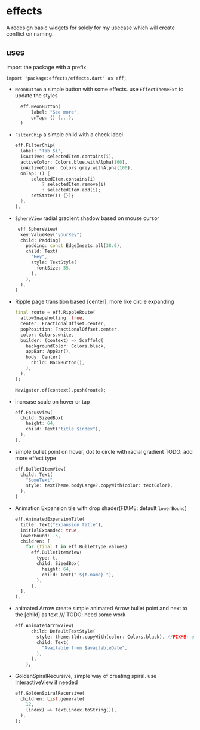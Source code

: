 # effects

A redesign basic widgets for solely for my usecase which will create conflict on naming.

## uses

import the package with a prefix

`import 'package:effects/effects.dart' as eff;`

- `NeonButton` a simple button with some effects. use `EffectThemeExt` to update the styles

  ```dart
    eff.NeonButton(
        label: "See more",
        onTap: () {...},
    )
  ```

- `FilterChip` a simple child with a check label

  ```dart
  eff.FilterChip(
    label: "Tab $i",
    isActive: selectedItem.contains(i),
    activeColor: Colors.blue.withAlpha(100),
    inActiveColor: Colors.grey.withAlpha(100),
    onTap: () {
        selectedItem.contains(i)
            ? selectedItem.remove(i)
            : selectedItem.add(i);
        setState(() {});
    },
  ),
  ```

- `SphereView` radial gradient shadow based on mouse cursor

  ```dart
   eff.SphereView(
    key:ValueKey("yourKey")
    child: Padding(
      padding: const EdgeInsets.all(38.0),
      child: Text(
        "Hey",
        style: TextStyle(
          fontSize: 55,
        ),
      ),
    ),
  )
  ```

- Ripple page transition based [center], more like circle expanding

  ```dart
  final route = eff.RippleRoute(
    allowSnapshotting: true,
    center: FractionalOffset.center,
    popPosition: FractionalOffset.center,
    color: Colors.white,
    builder: (context) => Scaffold(
      backgroundColor: Colors.black,
      appBar: AppBar(),
      body: Center(
        child: BackButton(),
      ),
    ),
  );

  Navigator.of(context).push(route);
  ```

- increase scale on hover or tap

  ```dart
  eff.FocusView(
    child: SizedBox(
      height: 64,
      child: Text("title $index"),
    ),
  ),
  ```

- simple bullet point on hover, dot to circle with radial gradient
  TODO: add more effect type

  ```dart
  eff.BulletItemView(
    child: Text(
      "SomeText",
      style: textTheme.bodyLarge?.copyWith(color: textColor),
    ),
  )
  ```

- Animation Expansion tile with drop shader(FIXME: default `lowerBound`)

  ```dart
  eff.AnimatedExpansionTile(
    title: Text("Expansion title"),
    initialExpanded: true,
    lowerBound: .5,
    children: [
      for (final t in eff.BulletType.values)
        eff.BulletItemView(
          type: t,
          child: SizedBox(
            height: 64,
            child: Text(" ${t.name} "),
          ),
        ),
    ],
  ),
  ```

- animated Arrow create simple animated Arrow bullet point and next to the [child] as text
  /// TODO: need some work

  ```dart
  eff.AnimatedArrowView(
        child: DefaultTextStyle(
          style: theme.tldr.copyWith(color: Colors.black), //FIXME: use MergeTextStyle based on BG
          child: Text(
            "Available from $availableDate",
          ),
        ),
      );
  ```

- GoldenSpiralRecursive, simple way of creating spiral. use InteractiveView if needed

  ```dart
  eff.GoldenSpiralRecursive(
    children: List.generate(
      12,
      (index) => Text(index.toString()),
    ),
  );
  ```

